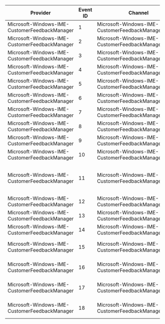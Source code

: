 Provider                                       |  Event ID  |  Channel                                              |  Message
-----------------------------------------------|------------|-------------------------------------------------------|--------------------------------------------------------------------------------------
Microsoft-Windows-IME-CustomerFeedbackManager  |  1         |  Microsoft-Windows-IME-CustomerFeedbackManager/Debug  |  {Msg}
Microsoft-Windows-IME-CustomerFeedbackManager  |  2         |  Microsoft-Windows-IME-CustomerFeedbackManager/Debug  |
Microsoft-Windows-IME-CustomerFeedbackManager  |  3         |  Microsoft-Windows-IME-CustomerFeedbackManager/Debug  |
Microsoft-Windows-IME-CustomerFeedbackManager  |  4         |  Microsoft-Windows-IME-CustomerFeedbackManager/Debug  |
Microsoft-Windows-IME-CustomerFeedbackManager  |  5         |  Microsoft-Windows-IME-CustomerFeedbackManager/Debug  |
Microsoft-Windows-IME-CustomerFeedbackManager  |  6         |  Microsoft-Windows-IME-CustomerFeedbackManager/Debug  |
Microsoft-Windows-IME-CustomerFeedbackManager  |  7         |  Microsoft-Windows-IME-CustomerFeedbackManager/Debug  |
Microsoft-Windows-IME-CustomerFeedbackManager  |  8         |  Microsoft-Windows-IME-CustomerFeedbackManager/Debug  |
Microsoft-Windows-IME-CustomerFeedbackManager  |  9         |  Microsoft-Windows-IME-CustomerFeedbackManager/Debug  |
Microsoft-Windows-IME-CustomerFeedbackManager  |  10        |  Microsoft-Windows-IME-CustomerFeedbackManager/Debug  |
Microsoft-Windows-IME-CustomerFeedbackManager  |  11        |  Microsoft-Windows-IME-CustomerFeedbackManager/Debug  |  SQM sender: Start method ends successfully. hr = {HRESULT}, Thread ID = {Thread ID}.
Microsoft-Windows-IME-CustomerFeedbackManager  |  12        |  Microsoft-Windows-IME-CustomerFeedbackManager/Debug  |
Microsoft-Windows-IME-CustomerFeedbackManager  |  13        |  Microsoft-Windows-IME-CustomerFeedbackManager/Debug  |
Microsoft-Windows-IME-CustomerFeedbackManager  |  14        |  Microsoft-Windows-IME-CustomerFeedbackManager/Debug  |  SQM sender: Calling SqmStartUpload({path}).
Microsoft-Windows-IME-CustomerFeedbackManager  |  15        |  Microsoft-Windows-IME-CustomerFeedbackManager/Debug  |  SQM sender: Find file loop 1: ({pattern}) => {result}
Microsoft-Windows-IME-CustomerFeedbackManager  |  16        |  Microsoft-Windows-IME-CustomerFeedbackManager/Debug  |  SQM sender: Find file loop 2: ({pattern}) => {result}
Microsoft-Windows-IME-CustomerFeedbackManager  |  17        |  Microsoft-Windows-IME-CustomerFeedbackManager/Debug  |  SQM sender: szLocalLowFolderRelative = {path}
Microsoft-Windows-IME-CustomerFeedbackManager  |  18        |  Microsoft-Windows-IME-CustomerFeedbackManager/Debug  |  SQM sender: SqmStartUpload failed with GLE = {GLE}